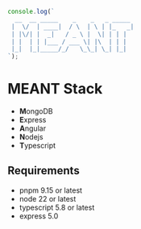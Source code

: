 ```js
console.log(`
  __  __ _____    _    _   _ _____
 |  \/  | ____|  / \  | \ | |_   _|
 | |\/| |  _|   / _ \ |  \| | | |
 | |  | | |___ / ___ \| |\  | | |
 |_|  |_|_____/_/   \_\_| \_| |_|
`);
```
# MEANT Stack
* **M**ongoDB
* **E**xpress
* **A**ngular
* **N**odejs
* **T**ypescript

## Requirements
* pnpm 9.15 or latest
* node 22 or latest
* typescript 5.8 or latest
* express 5.0
